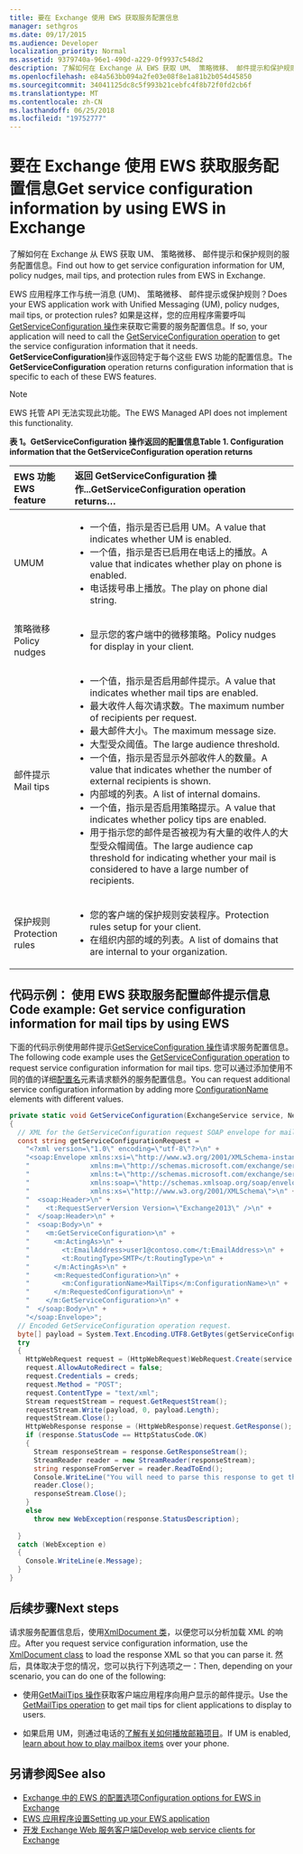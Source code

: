 ```yaml
---
title: 要在 Exchange 使用 EWS 获取服务配置信息
manager: sethgros
ms.date: 09/17/2015
ms.audience: Developer
localization_priority: Normal
ms.assetid: 9379740a-96e1-490d-a229-0f9937c548d2
description: 了解如何在 Exchange 从 EWS 获取 UM、 策略微移、 邮件提示和保护规则的服务配置信息。
ms.openlocfilehash: e84a563bb094a2fe03e08f8e1a81b2b054d45850
ms.sourcegitcommit: 34041125dc8c5f993b21cebfc4f8b72f0fd2cb6f
ms.translationtype: MT
ms.contentlocale: zh-CN
ms.lasthandoff: 06/25/2018
ms.locfileid: "19752777"
---
```

# <a name="get-service-configuration-information-by-using-ews-in-exchange"></a><span data-ttu-id="604c7-103">要在 Exchange 使用 EWS 获取服务配置信息</span><span class="sxs-lookup"><span data-stu-id="604c7-103">Get service configuration information by using EWS in Exchange</span></span>

<span data-ttu-id="604c7-104">了解如何在 Exchange 从 EWS 获取 UM、 策略微移、 邮件提示和保护规则的服务配置信息。</span><span class="sxs-lookup"><span data-stu-id="604c7-104">Find out how to get service configuration information for UM, policy nudges, mail tips, and protection rules from EWS in Exchange.</span></span>
  
<span data-ttu-id="604c7-105">EWS 应用程序工作与统一消息 (UM)、 策略微移、 邮件提示或保护规则？</span><span class="sxs-lookup"><span data-stu-id="604c7-105">Does your EWS application work with Unified Messaging (UM), policy nudges, mail tips, or protection rules?</span></span> <span data-ttu-id="604c7-106">如果是这样，您的应用程序需要呼叫[GetServiceConfiguration 操作](http://msdn.microsoft.com/library/070cbfe5-325a-4955-8e4a-8230ea0459a7%28Office.15%29.aspx)来获取它需要的服务配置信息。</span><span class="sxs-lookup"><span data-stu-id="604c7-106">If so, your application will need to call the [GetServiceConfiguration operation](http://msdn.microsoft.com/library/070cbfe5-325a-4955-8e4a-8230ea0459a7%28Office.15%29.aspx) to get the service configuration information that it needs.</span></span> <span data-ttu-id="604c7-107">**GetServiceConfiguration**操作返回特定于每个这些 EWS 功能的配置信息。</span><span class="sxs-lookup"><span data-stu-id="604c7-107">The **GetServiceConfiguration** operation returns configuration information that is specific to each of these EWS features.</span></span> 
  
> [!NOTE]
> <span data-ttu-id="604c7-108">EWS 托管 API 无法实现此功能。</span><span class="sxs-lookup"><span data-stu-id="604c7-108">The EWS Managed API does not implement this functionality.</span></span> 
  
<span data-ttu-id="604c7-109">**表 1。GetServiceConfiguration 操作返回的配置信息**</span><span class="sxs-lookup"><span data-stu-id="604c7-109">**Table 1. Configuration information that the GetServiceConfiguration operation returns**</span></span>

|<span data-ttu-id="604c7-110">EWS 功能</span><span class="sxs-lookup"><span data-stu-id="604c7-110">EWS feature</span></span>|<span data-ttu-id="604c7-111">返回 GetServiceConfiguration 操作...</span><span class="sxs-lookup"><span data-stu-id="604c7-111">GetServiceConfiguration operation returns…</span></span>|
|:-----|:-----|
|<span data-ttu-id="604c7-112">UM</span><span class="sxs-lookup"><span data-stu-id="604c7-112">UM</span></span>  <br/> | <ul><li><span data-ttu-id="604c7-113">一个值，指示是否已启用 UM。</span><span class="sxs-lookup"><span data-stu-id="604c7-113">A value that indicates whether UM is enabled.</span></span></li><li><span data-ttu-id="604c7-114">一个值，指示是否已启用在电话上的播放。</span><span class="sxs-lookup"><span data-stu-id="604c7-114">A value that indicates whether play on phone is enabled.</span></span></li><li><span data-ttu-id="604c7-115">电话拨号串上播放。</span><span class="sxs-lookup"><span data-stu-id="604c7-115">The play on phone dial string.</span></span></li></ul> |
|<span data-ttu-id="604c7-116">策略微移</span><span class="sxs-lookup"><span data-stu-id="604c7-116">Policy nudges</span></span>  <br/> | <ul><li><span data-ttu-id="604c7-117">显示您的客户端中的微移策略。</span><span class="sxs-lookup"><span data-stu-id="604c7-117">Policy nudges for display in your client.</span></span></li></ul> |
|<span data-ttu-id="604c7-118">邮件提示</span><span class="sxs-lookup"><span data-stu-id="604c7-118">Mail tips</span></span>  <br/> | <ul><li><span data-ttu-id="604c7-119">一个值，指示是否启用邮件提示。</span><span class="sxs-lookup"><span data-stu-id="604c7-119">A value that indicates whether mail tips are enabled.</span></span></li><li><span data-ttu-id="604c7-120">最大收件人每次请求数。</span><span class="sxs-lookup"><span data-stu-id="604c7-120">The maximum number of recipients per request.</span></span></li><li><span data-ttu-id="604c7-121">最大邮件大小。</span><span class="sxs-lookup"><span data-stu-id="604c7-121">The maximum message size.</span></span></li><li><span data-ttu-id="604c7-122">大型受众阈值。</span><span class="sxs-lookup"><span data-stu-id="604c7-122">The large audience threshold.</span></span></li><li><span data-ttu-id="604c7-123">一个值，指示是否显示外部收件人的数量。</span><span class="sxs-lookup"><span data-stu-id="604c7-123">A value that indicates whether the number of external recipients is shown.</span></span></li><li><span data-ttu-id="604c7-124">内部域的列表。</span><span class="sxs-lookup"><span data-stu-id="604c7-124">A list of internal domains.</span></span></li><li><span data-ttu-id="604c7-125">一个值，指示是否启用策略提示。</span><span class="sxs-lookup"><span data-stu-id="604c7-125">A value that indicates whether policy tips are enabled.</span></span></li><li><span data-ttu-id="604c7-126">用于指示您的邮件是否被视为有大量的收件人的大型受众帽阈值。</span><span class="sxs-lookup"><span data-stu-id="604c7-126">The large audience cap threshold for indicating whether your mail is considered to have a large number of recipients.</span></span>  </li></ul>|
|<span data-ttu-id="604c7-127">保护规则</span><span class="sxs-lookup"><span data-stu-id="604c7-127">Protection rules</span></span>  <br/> | <ul><li><span data-ttu-id="604c7-128">您的客户端的保护规则安装程序。</span><span class="sxs-lookup"><span data-stu-id="604c7-128">Protection rules setup for your client.</span></span></li><li><span data-ttu-id="604c7-129">在组织内部的域的列表。</span><span class="sxs-lookup"><span data-stu-id="604c7-129">A list of domains that are internal to your organization.</span></span>  </li></ul> |
   
## <a name="code-example-get-service-configuration-information-for-mail-tips-by-using-ews"></a><span data-ttu-id="604c7-130">代码示例： 使用 EWS 获取服务配置邮件提示信息</span><span class="sxs-lookup"><span data-stu-id="604c7-130">Code example: Get service configuration information for mail tips by using EWS</span></span>

<span data-ttu-id="604c7-131">下面的代码示例使用邮件提示[GetServiceConfiguration 操作](http://msdn.microsoft.com/library/070cbfe5-325a-4955-8e4a-8230ea0459a7%28Office.15%29.aspx)请求服务配置信息。</span><span class="sxs-lookup"><span data-stu-id="604c7-131">The following code example uses the [GetServiceConfiguration operation](http://msdn.microsoft.com/library/070cbfe5-325a-4955-8e4a-8230ea0459a7%28Office.15%29.aspx) to request service configuration information for mail tips.</span></span> <span data-ttu-id="604c7-132">您可以通过添加使用不同的值的详细[配置名](http://msdn.microsoft.com/library/3b524a2f-9c6b-4550-9f3d-f78d176b0f7b%28Office.15%29.aspx)元素请求额外的服务配置信息。</span><span class="sxs-lookup"><span data-stu-id="604c7-132">You can request additional service configuration information by adding more [ConfigurationName](http://msdn.microsoft.com/library/3b524a2f-9c6b-4550-9f3d-f78d176b0f7b%28Office.15%29.aspx) elements with different values.</span></span> 
  
```cs
private static void GetServiceConfiguration(ExchangeService service, NetworkCredential creds)
{ 
  // XML for the GetServiceConfiguration request SOAP envelope for mail tips configuration information.
  const string getServiceConfigurationRequest = 
    "<?xml version=\"1.0\" encoding=\"utf-8\"?>\n" +
    "<soap:Envelope xmlns:xsi=\"http://www.w3.org/2001/XMLSchema-instance\"\n" +
    "               xmlns:m=\"http://schemas.microsoft.com/exchange/services/2006/messages\"\n" +
    "               xmlns:t=\"http://schemas.microsoft.com/exchange/services/2006/types\" \n" +
    "               xmlns:soap=\"http://schemas.xmlsoap.org/soap/envelope/\"\n" +
    "               xmlns:xs=\"http://www.w3.org/2001/XMLSchema\">\n" +
    "  <soap:Header>\n" +
    "    <t:RequestServerVersion Version=\"Exchange2013\" />\n" +
    "  </soap:Header>\n" +
    "  <soap:Body>\n" +
    "    <m:GetServiceConfiguration>\n" +
    "      <m:ActingAs>\n" +
    "        <t:EmailAddress>user1@contoso.com</t:EmailAddress>\n" +
    "        <t:RoutingType>SMTP</t:RoutingType>\n" +
    "      </m:ActingAs>\n" +
    "      <m:RequestedConfiguration>\n" +
    "        <m:ConfigurationName>MailTips</m:ConfigurationName>\n" +
    "      </m:RequestedConfiguration>\n" +
    "    </m:GetServiceConfiguration>\n" +
    "  </soap:Body>\n" +
    "</soap:Envelope>";
  // Encoded GetServiceConfiguration operation request.
  byte[] payload = System.Text.Encoding.UTF8.GetBytes(getServiceConfigurationRequest);
  try
  {
    HttpWebRequest request = (HttpWebRequest)WebRequest.Create(service.Url);
    request.AllowAutoRedirect = false;
    request.Credentials = creds;
    request.Method = "POST";
    request.ContentType = "text/xml";
    Stream requestStream = request.GetRequestStream();
    requestStream.Write(payload, 0, payload.Length);
    requestStream.Close();
    HttpWebResponse response = (HttpWebResponse)request.GetResponse();
    if (response.StatusCode == HttpStatusCode.OK)
    {
      Stream responseStream = response.GetResponseStream();
      StreamReader reader = new StreamReader(responseStream);
      string responseFromServer = reader.ReadToEnd();
      Console.WriteLine("You will need to parse this response to get the configuration information:\n\n" + responseFromServer);
      reader.Close();
      responseStream.Close();
    }
    else
      throw new WebException(response.StatusDescription);
          
  }
  catch (WebException e)
  {
    Console.WriteLine(e.Message);
  }
}

```

## <a name="next-steps"></a><span data-ttu-id="604c7-133">后续步骤</span><span class="sxs-lookup"><span data-stu-id="604c7-133">Next steps</span></span>

<span data-ttu-id="604c7-134">请求服务配置信息后，使用[XmlDocument 类](http://msdn.microsoft.com/zh-cn/library/system.xml.xmldocument.aspx)，以便您可以分析加载 XML 的响应。</span><span class="sxs-lookup"><span data-stu-id="604c7-134">After you request service configuration information, use the [XmlDocument class](http://msdn.microsoft.com/zh-cn/library/system.xml.xmldocument.aspx) to load the response XML so that you can parse it.</span></span> <span data-ttu-id="604c7-135">然后，具体取决于您的情况，您可以执行下列选项之一：</span><span class="sxs-lookup"><span data-stu-id="604c7-135">Then, depending on your scenario, you can do one of the following:</span></span> 
  
- <span data-ttu-id="604c7-136">使用[GetMailTips 操作](http://msdn.microsoft.com/library/025483ec-a9f3-4735-8a95-d26e30ea7974%28Office.15%29.aspx)获取客户端应用程序向用户显示的邮件提示。</span><span class="sxs-lookup"><span data-stu-id="604c7-136">Use the [GetMailTips operation](http://msdn.microsoft.com/library/025483ec-a9f3-4735-8a95-d26e30ea7974%28Office.15%29.aspx) to get mail tips for client applications to display to users.</span></span> 
    
- <span data-ttu-id="604c7-137">如果启用 UM，则通过电话的[了解有关如何播放邮箱项目](http://blogs.msdn.com/b/exchangedev/archive/2009/11/05/play-exchange-2010-mailbox-items-on-your-phone-by-using-the-ews-managed-api.aspx)。</span><span class="sxs-lookup"><span data-stu-id="604c7-137">If UM is enabled, [learn about how to play mailbox items](http://blogs.msdn.com/b/exchangedev/archive/2009/11/05/play-exchange-2010-mailbox-items-on-your-phone-by-using-the-ews-managed-api.aspx) over your phone.</span></span> 
    
## <a name="see-also"></a><span data-ttu-id="604c7-138">另请参阅</span><span class="sxs-lookup"><span data-stu-id="604c7-138">See also</span></span>

- [<span data-ttu-id="604c7-139">Exchange 中的 EWS 的配置选项</span><span class="sxs-lookup"><span data-stu-id="604c7-139">Configuration options for EWS in Exchange</span></span>](configuration-options-for-ews-in-exchange.md)    
- [<span data-ttu-id="604c7-140">EWS 应用程序设置</span><span class="sxs-lookup"><span data-stu-id="604c7-140">Setting up your EWS application</span></span>](setting-up-your-ews-application.md)    
- [<span data-ttu-id="604c7-141">开发 Exchange Web 服务客户端</span><span class="sxs-lookup"><span data-stu-id="604c7-141">Develop web service clients for Exchange</span></span>](develop-web-service-clients-for-exchange.md)
    

